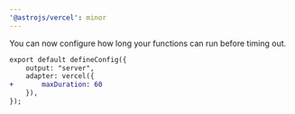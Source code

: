 ```yaml
---
'@astrojs/vercel': minor
---
```


You can now configure how long your functions can run before timing out.

```diff
export default defineConfig({
    output: "server",
    adapter: vercel({
+       maxDuration: 60
    }),
});
```

